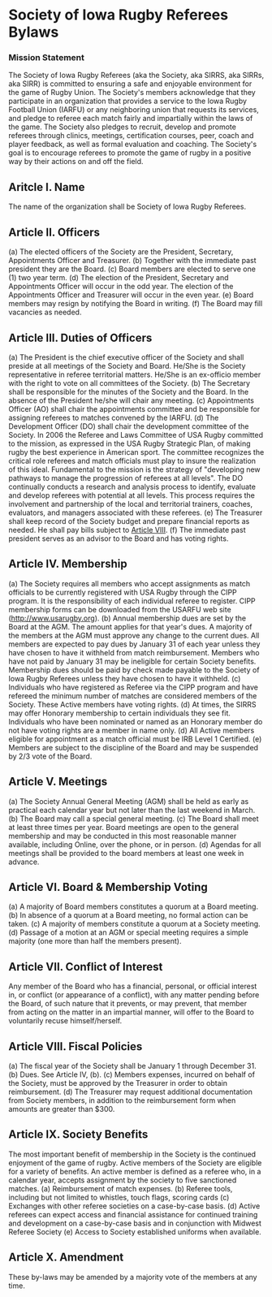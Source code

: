 # Society of Iowa Rugby Referees Bylaws

### Mission Statement

The Society of Iowa Rugby Referees (aka the Society, aka SIRRS, aka SIRRs, aka SIRR) is committed to ensuring a safe and enjoyable environment for the game of Rugby Union. The Society's members acknowledge that they participate in an organization that provides a service to the Iowa Rugby Football Union (IARFU) or any neighboring union that requests its services, and pledge to referee each match fairly and impartially within the laws of the game. The Society also pledges to recruit, develop and promote referees through clinics, meetings, certification courses, peer, coach and player feedback, as well as formal evaluation and coaching. The Society's goal is to encourage referees to promote the game of rugby in a positive way by their actions on and off the field.

## Aritcle I. Name

The name of the organization shall be Society of Iowa Rugby Referees.

## Article II. Officers

(a) The elected officers of the Society are the President, Secretary, Appointments Officer and Treasurer.
(b) Together with the immediate past president they are the Board.
(c) Board members are elected to serve one (1) two year term.
(d) The election of the President, Secretary and Appointments Officer will occur in the odd year. The election of the Appointments Officer and Treasurer will occur in the even year.
(e) Board members may resign by notifying the Board in writing.
(f) The Board may fill vacancies as needed.

## Article III. Duties of Officers

(a) The President is the chief executive officer of the Society and shall preside at all meetings of the Society and Board. He/She is the Society representative in referee territorial matters. He/She is an ex-officio member with the right to vote on all committees of the Society.
(b) The Secretary shall be responsible for the minutes of the Society and the Board. In the absence of the President he/she will chair any meeting.
(c) Appointments Officer (AO) shall chair the appointments committee and be responsible for assigning referees to matches convened by the IARFU.
(d) The Development Officer (DO) shall chair the development committee of the Society. In 2006 the Referee and Laws Committee of USA Rugby committed to the mission, as expressed in the USA Rugby Strategic Plan, of making rugby the best experience in American sport. The committee recognizes the critical role referees and match officials must play to insure the realization of this ideal.
Fundamental to the mission is the strategy of "developing new pathways to manage the progression of referees at all levels". The DO continually conducts a research and analysis process to identify, evaluate and develop referees with potential at all levels. This process requires the involvement and partnership of the local and territorial trainers, coaches, evaluators, and managers associated with these referees.
(e) The Treasurer shall keep record of the Society budget and prepare financial reports as needed. He shall pay bills subject to [Article VIII](##-article-viii.-fiscal-policies).
(f) The immediate past president serves as an advisor to the Board and has voting rights.

## Article IV. Membership

(a) The Society requires all members who accept assignments as match officials to be currently registered with USA Rugby through the CIPP program. It is the responsibility of each individual referee to register. CIPP membership forms can be downloaded from the USARFU web site (http://www.usarugby.org).
(b) Annual membership dues are set by the Board at the AGM. The amount applies for that year's dues. A majority of the members at the AGM must approve any change to the current dues. All members are expected to pay dues by January 31 of each year unless they have chosen to have it withheld from match reimbursement. Members who have not paid by January 31 may be ineligible for certain Society benefits. Membership dues should be paid by check made payable to the Society of Iowa Rugby Referees unless they have chosen to have it withheld.
(c) Individuals who have registered as Referee via the CIPP program and have refereed the minimum number of matches are considered members of the Society. These Active members have voting rights.
(d) At times, the SIRRS may offer Honorary membership to certain individuals they see fit. Individuals who have been nominated or named as an Honorary member do not have voting rights are a member in name only.
(d) All Active members eligible for appointment as a match official must be IRB Level 1 Certified.
(e) Members are subject to the discipline of the Board and may be suspended by 2/3 vote of the Board.

## Article V. Meetings

(a) The Society Annual General Meeting (AGM) shall be held as early as practical each calendar year but not later than the last weekend in March.
(b) The Board may call a special general meeting.
(c) The Board shall meet at least three times per year. Board meetings are open to the general membership and may be conducted in this most reasonable manner available, including Online, over the phone, or in person.
(d) Agendas for all meetings shall be provided to the board members at least one week in advance.

## Article VI. Board & Membership Voting

(a) A majority of Board members constitutes a quorum at a Board meeting.
(b) In absence of a quorum at a Board meeting, no formal action can be taken.
(c) A majority of members constitute a quorum at a Society meeting.
(d) Passage of a motion at an AGM or special meeting requires a simple majority (one more than half the members present).

## Article VII. Conflict of Interest

Any member of the Board who has a financial, personal, or official interest in, or conflict (or appearance of a conflict), with any matter pending before the Board, of such nature that it prevents, or may prevent, that member from acting on the matter in an impartial manner, will offer to the Board to voluntarily recuse himself/herself.

## Article VIII. Fiscal Policies

(a) The fiscal year of the Society shall be January 1 through December 31.
(b) Dues. See Article IV, (b).
(c) Members expenses, incurred on behalf of the Society, must be approved by the Treasurer in order to obtain reimbursement.
(d) The Treasurer may request additional documentation from Society members, in addition to the reimbursement form when amounts are greater than $300.

## Article IX. Society Benefits

The most important benefit of membership in the Society is the continued enjoyment of the game of rugby. Active members of the Society are eligible for a variety of benefits. An active member is defined as a referee who, in a calendar year, accepts assignment by the society to five sanctioned matches.
(a) Reimbursement of match expenses.
(b) Referee tools, including but not limited to whistles, touch flags, scoring cards
(c) Exchanges with other referee societies on a case-by-case basis.
(d) Active referees can expect access and financial assistance for continued training and development on a case-by-case basis and in conjunction with Midwest Referee Society
(e) Access to Society established uniforms when available.

## Article X. Amendment

These by-laws may be amended by a majority vote of the members at any time.

